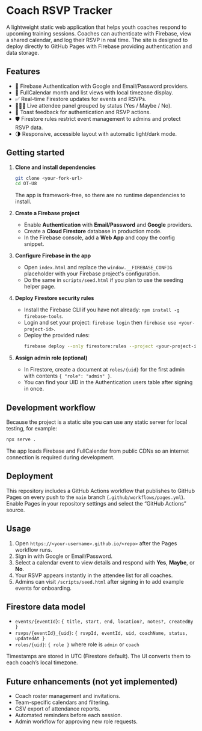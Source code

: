 # Coach RSVP Tracker

A lightweight static web application that helps youth coaches respond to upcoming training sessions. Coaches can authenticate with Firebase, view a shared calendar, and log their RSVP in real time. The site is designed to deploy directly to GitHub Pages with Firebase providing authentication and data storage.

## Features

- 🔐 Firebase Authentication with Google and Email/Password providers.
- 📅 FullCalendar month and list views with local timezone display.
- ✅ Real-time Firestore updates for events and RSVPs.
- 🧑‍🤝‍🧑 Live attendee panel grouped by status (Yes / Maybe / No).
- 🔔 Toast feedback for authentication and RSVP actions.
- 🛡️ Firestore rules restrict event management to admins and protect RSVP data.
- 🌗 Responsive, accessible layout with automatic light/dark mode.

## Getting started

1. **Clone and install dependencies**
   ```bash
   git clone <your-fork-url>
   cd OT-U8
   ```
   The app is framework-free, so there are no runtime dependencies to install.

2. **Create a Firebase project**
   - Enable **Authentication** with **Email/Password** and **Google** providers.
   - Create a **Cloud Firestore** database in production mode.
   - In the Firebase console, add a **Web App** and copy the config snippet.

3. **Configure Firebase in the app**
   - Open `index.html` and replace the `window.__FIREBASE_CONFIG` placeholder with your Firebase project's configuration.
   - Do the same in `scripts/seed.html` if you plan to use the seeding helper page.

4. **Deploy Firestore security rules**
   - Install the Firebase CLI if you have not already: `npm install -g firebase-tools`.
   - Login and set your project: `firebase login` then `firebase use <your-project-id>`.
   - Deploy the provided rules:
     ```bash
     firebase deploy --only firestore:rules --project <your-project-id> --source rules/firestore.rules
     ```

5. **Assign admin role (optional)**
   - In Firestore, create a document at `roles/{uid}` for the first admin with contents `{ "role": "admin" }`.
   - You can find your UID in the Authentication users table after signing in once.

## Development workflow

Because the project is a static site you can use any static server for local testing, for example:

```bash
npx serve .
```

The app loads Firebase and FullCalendar from public CDNs so an internet connection is required during development.

## Deployment

This repository includes a GitHub Actions workflow that publishes to GitHub Pages on every push to the `main` branch (`.github/workflows/pages.yml`). Enable Pages in your repository settings and select the “GitHub Actions” source.

## Usage

1. Open `https://<your-username>.github.io/<repo>` after the Pages workflow runs.
2. Sign in with Google or Email/Password.
3. Select a calendar event to view details and respond with **Yes**, **Maybe**, or **No**.
4. Your RSVP appears instantly in the attendee list for all coaches.
5. Admins can visit `/scripts/seed.html` after signing in to add example events for onboarding.

## Firestore data model

- `events/{eventId}`: `{ title, start, end, location?, notes?, createdBy }`
- `rsvps/{eventId}_{uid}`: `{ rsvpId, eventId, uid, coachName, status, updatedAt }`
- `roles/{uid}`: `{ role }` where role is `admin` or `coach`

Timestamps are stored in UTC (Firestore default). The UI converts them to each coach’s local timezone.

## Future enhancements (not yet implemented)

- Coach roster management and invitations.
- Team-specific calendars and filtering.
- CSV export of attendance reports.
- Automated reminders before each session.
- Admin workflow for approving new role requests.
